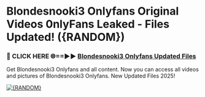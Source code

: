 # Blondesnooki3 Onlyfans Original Videos 0nlyFans Leaked - Files Updated! ({RANDOM})

<h3>🔴 CLICK HERE 🌐==►► <a href="https://betterlinks.top/A2PfLJ" rel="nofollow">Blondesnooki3 Onlyfans Updated Files</a></h3>

Get Blondesnooki3 Onlyfans and all content. Now you can access all videos and pictures of Blondesnooki3 Onlyfans. New Updated Files 2025!

[![{RANDOM}](https://i.imgur.com/ppqm5kG.gif)](https://betterlinks.top/A2PfLJ)